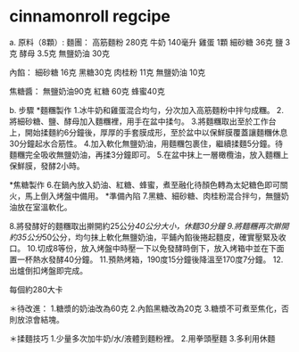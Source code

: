 # cinnamonroll regcipe
a. 原料（8顆）:
麵團：
高筋麵粉 280克
牛奶 140毫升
雞蛋 1顆
細砂糖 36克
鹽 3克 
酵母 3.5克
無鹽奶油 30克

內餡：
細砂糖 16克
黑糖30克 
肉桂粉 11克
無鹽奶油 10克

焦糖醬：
無鹽奶油90克
紅糖 60克
蜂蜜40克

b. 步驟
*麵糰製作
1.冰牛奶和雞蛋混合均勻，分次加入高筋麵粉中拌勻成糰。
2.將細砂糖、鹽、酵母加入麵糰裡，用手在盆中揉勻。
3.將麵糰取出至於工作台上，開始揉麵約6分鐘後，厚厚的手套膜成形，至於盆中以保鮮膜覆蓋讓麵糰休息30分鐘起水合筋性。
4.加入軟化無鹽奶油，用麵糰包裹住，繼續揉麵5分鐘。待麵糰完全吸收無鹽奶油，再揉3分鐘即可。
5.在盆中抹上一層橄欖油，放入麵糰上保鮮膜，發酵2小時。

*焦糖製作
6.在鍋內放入奶油、紅糖、蜂蜜，煮至融化待顏色轉為太妃糖色即可關火，馬上倒入烤盤中備用。
*準備內陷
7.黑糖、細砂糖、肉桂粉混合拌勻，無鹽奶油放在室溫軟化。

8.將發酵好的麵糰取出擀開約25公分*40公分大小，休麵30分鐘
9.將麵糰再次擀開約35公分*50公分，均勻抹上軟化無鹽奶油，平鋪內餡後捲起麵皮，確實壓緊及收口。
10.切成8等份，放入烤盤中時壓一下以免發酵時倒下，放入烤箱中並在下面置一杯熱水發酵40分鐘。
11.預熱烤箱，190度15分鐘後降溫至170度7分鐘。
12.出爐倒扣烤盤即完成。

每個約280大卡

＊待改進：
1.糖漿的奶油改為60克
2.內餡黑糖改為20克
3.糖漿不可煮至焦化，否則放涼會結塊。

＊揉麵技巧
1.少量多次加牛奶/水/液體到麵粉裡。
2.用拳頭壓麵
3.多利用休麵